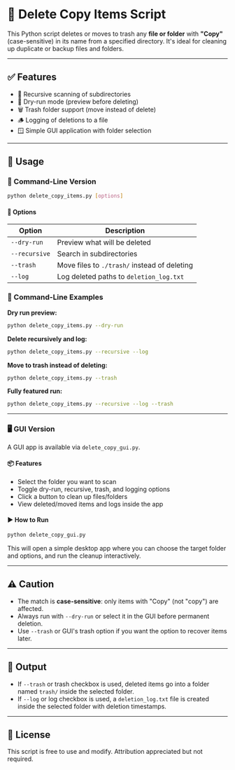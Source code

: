 # 🧹 Delete Copy Items Script

This Python script deletes or moves to trash any **file or folder** with **"Copy"** (case-sensitive) in its name from a specified directory. It's ideal for cleaning up duplicate or backup files and folders.

---

## ✅ Features

* 🔄 Recursive scanning of subdirectories
* 🧪 Dry-run mode (preview before deleting)
* 🗑️ Trash folder support (move instead of delete)
* 🪵 Logging of deletions to a file
* 🪟 Simple GUI application with folder selection

---

## 🚀 Usage

### 🧾 Command-Line Version

```bash
python delete_copy_items.py [options]
```

#### 🔧 Options

| Option        | Description                                  |
| ------------- | -------------------------------------------- |
| `--dry-run`   | Preview what will be deleted                 |
| `--recursive` | Search in subdirectories                     |
| `--trash`     | Move files to `./trash/` instead of deleting |
| `--log`       | Log deleted paths to `deletion_log.txt`      |

### 🔁 Command-Line Examples

**Dry run preview:**

```bash
python delete_copy_items.py --dry-run
```

**Delete recursively and log:**

```bash
python delete_copy_items.py --recursive --log
```

**Move to trash instead of deleting:**

```bash
python delete_copy_items.py --trash
```

**Fully featured run:**

```bash
python delete_copy_items.py --recursive --log --trash
```

---

### 🖥️ GUI Version

A GUI app is available via `delete_copy_gui.py`.

#### 📦 Features

* Select the folder you want to scan
* Toggle dry-run, recursive, trash, and logging options
* Click a button to clean up files/folders
* View deleted/moved items and logs inside the app

#### ▶️ How to Run

```bash
python delete_copy_gui.py
```

This will open a simple desktop app where you can choose the target folder and options, and run the cleanup interactively.

---

## ⚠️ Caution

* The match is **case-sensitive**: only items with "Copy" (not "copy") are affected.
* Always run with `--dry-run` or select it in the GUI before permanent deletion.
* Use `--trash` or GUI's trash option if you want the option to recover items later.

---

## 📂 Output

* If `--trash` or trash checkbox is used, deleted items go into a folder named `trash/` inside the selected folder.
* If `--log` or log checkbox is used, a `deletion_log.txt` file is created inside the selected folder with deletion timestamps.

---

## 📜 License

This script is free to use and modify. Attribution appreciated but not required.
